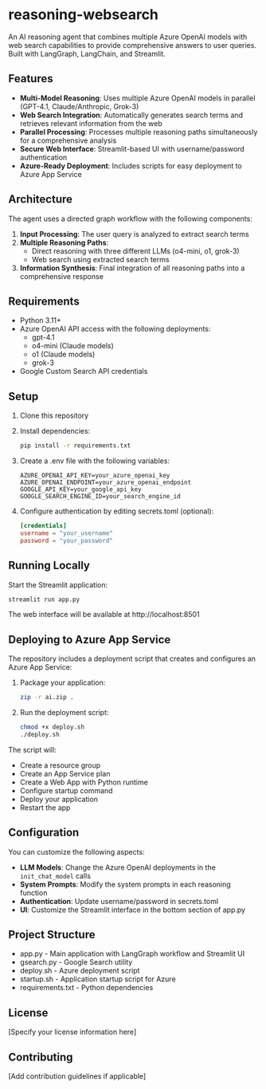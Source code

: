 # reasoning-websearch

An AI reasoning agent that combines multiple Azure OpenAI models with web search capabilities to provide comprehensive answers to user queries. Built with LangGraph, LangChain, and Streamlit.

## Features

- **Multi-Model Reasoning**: Uses multiple Azure OpenAI models in parallel (GPT-4.1, Claude/Anthropic, Grok-3)
- **Web Search Integration**: Automatically generates search terms and retrieves relevant information from the web
- **Parallel Processing**: Processes multiple reasoning paths simultaneously for a comprehensive analysis
- **Secure Web Interface**: Streamlit-based UI with username/password authentication
- **Azure-Ready Deployment**: Includes scripts for easy deployment to Azure App Service

## Architecture

The agent uses a directed graph workflow with the following components:

1. **Input Processing**: The user query is analyzed to extract search terms
2. **Multiple Reasoning Paths**:
   - Direct reasoning with three different LLMs (o4-mini, o1, grok-3)
   - Web search using extracted search terms
3. **Information Synthesis**: Final integration of all reasoning paths into a comprehensive response

## Requirements

- Python 3.11+
- Azure OpenAI API access with the following deployments:
  - gpt-4.1
  - o4-mini (Claude models)
  - o1 (Claude models)
  - grok-3
- Google Custom Search API credentials

## Setup

1. Clone this repository
2. Install dependencies:
   ```bash
   pip install -r requirements.txt
   ```

3. Create a .env file with the following variables:
   ```
   AZURE_OPENAI_API_KEY=your_azure_openai_key
   AZURE_OPENAI_ENDPOINT=your_azure_openai_endpoint
   GOOGLE_API_KEY=your_google_api_key
   GOOGLE_SEARCH_ENGINE_ID=your_search_engine_id
   ```

4. Configure authentication by editing secrets.toml (optional):
   ```toml
   [credentials]
   username = "your_username"
   password = "your_password"
   ```

## Running Locally

Start the Streamlit application:

```bash
streamlit run app.py
```

The web interface will be available at http://localhost:8501

## Deploying to Azure App Service

The repository includes a deployment script that creates and configures an Azure App Service:

1. Package your application:
   ```bash
   zip -r ai.zip .
   ```

2. Run the deployment script:
   ```bash
   chmod +x deploy.sh
   ./deploy.sh
   ```

The script will:
- Create a resource group
- Create an App Service plan
- Create a Web App with Python runtime
- Configure startup command
- Deploy your application
- Restart the app

## Configuration

You can customize the following aspects:

- **LLM Models**: Change the Azure OpenAI deployments in the `init_chat_model` calls
- **System Prompts**: Modify the system prompts in each reasoning function
- **Authentication**: Update username/password in secrets.toml
- **UI**: Customize the Streamlit interface in the bottom section of app.py

## Project Structure

- app.py - Main application with LangGraph workflow and Streamlit UI
- gsearch.py - Google Search utility
- deploy.sh - Azure deployment script
- startup.sh - Application startup script for Azure
- requirements.txt - Python dependencies

## License

[Specify your license information here]

## Contributing

[Add contribution guidelines if applicable]
